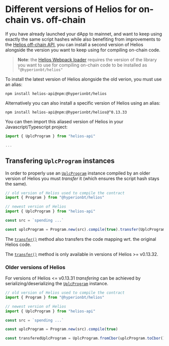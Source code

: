 # Different versions of Helios for on-chain vs. off-chain

If you have already launched your dApp to mainnet, and want to keep using exactly the same script hashes while also benefiting from improvements to the [Helios off-chain API](../../api/index.md), you can install a second version of Helios alongside the version you want to keep using for compiling on-chain code.

> **Note**: the [Helios Webpack loader](./webpack.md) requires the version of the library you want to use for compiling on-chain code to be installed as `"@hyperionbt/helios"`

To install the latest version of Helios alongside the old verion, you must use an alias:
```
npm install helios-api@npm:@hyperionbt/helios
```

Alternatively you can also install a specific version of Helios using an alias:
```
npm install helios-api@npm:@hyperionbt/helios@^0.13.33
```

You can then import this aliased version of Helios in your Javascript/Typescript project:

```ts
import { UplcProgram } from "helios-api"

...
```

## Transfering `UplcProgram` instances

In order to properly use an [`UplcProgram`](../../api/reference/classes/UplcProgram.md) instance compiled by an older version of Helios you must *transfer* it (which ensures the script hash stays the same).

```ts
// old version of Helios used to compile the contract
import { Program } from "@hyperionbt/helios" 

// newest version of Helios
import { UplcProgram } from "helios-api" 

const src = `spending ...`

const uplcProgram = Program.new(src).compile(true).transfer(UplcProgram)
```

The [`transfer()`](../../api/reference/classes/UplcProgram.md#transfer) method also transfers the code mapping wrt. the original Helios code.

The [`transfer()`](../../api/reference/classes/UplcProgram.md#transfer) method is only available in versions of Helios >= v0.13.32.

### Older versions of Helios

For versions of Helios <= v0.13.31 *transfering* can be achieved by serializing/deserializing the [`UplcProgram`](../../api/reference/classes/UplcProgram.md) instance.

```ts
// old version of Helios used to compile the contract
import { Program } from "@hyperionbt/helios"

// newest version of Helios
import { UplcProgram } from "helios-api"

const src = `spending ...`

const uplcProgram = Program.new(src).compile(true)

const transferedUplcProgram = UplcProgram.fromCbor(uplcProgram.toCbor())
```